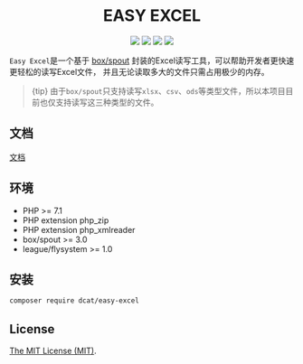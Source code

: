 <div align="center">

# EASY EXCEL

<p>
    <a href="https://github.com/jqhph/easy-excel/blob/master/LICENSE"><img src="https://img.shields.io/badge/license-MIT-7389D8.svg?style=flat" ></a>
    <a href="https://github.com/jqhph/easy-excel/releases" ><img src="https://img.shields.io/github/release/jqhph/easy-excel.svg?color=4099DE" /></a> 
    <a href="https://packagist.org/packages/dcat/easy-excel"><img src="https://img.shields.io/packagist/dt/dcat/easy-excel.svg?color=" /></a> 
    <a><img src="https://img.shields.io/badge/php-7.1+-59a9f8.svg?style=flat" /></a> 
</p>

</div>

`Easy Excel`是一个基于 <a href="https://github.com/box/spout" target="_blank">box/spout</a> 封装的Excel读写工具，可以帮助开发者更快速更轻松的读写Excel文件，
并且无论读取多大的文件只需占用极少的内存。

> {tip} 由于`box/spout`只支持读写`xlsx`、`csv`、`ods`等类型文件，所以本项目目前也仅支持读写这三种类型的文件。


## 文档

[文档](https://jqhph.github.io/easyexcel/)

## 环境

- PHP >= 7.1
- PHP extension php_zip
- PHP extension php_xmlreader
- box/spout >= 3.0
- league/flysystem >= 1.0


## 安装

```bash
composer require dcat/easy-excel
```

## License
[The MIT License (MIT)](LICENSE).